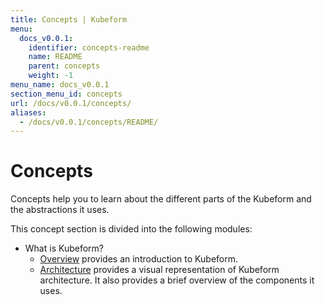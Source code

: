 ```yaml
---
title: Concepts | Kubeform
menu:
  docs_v0.0.1:
    identifier: concepts-readme
    name: README
    parent: concepts
    weight: -1
menu_name: docs_v0.0.1
section_menu_id: concepts
url: /docs/v0.0.1/concepts/
aliases:
  - /docs/v0.0.1/concepts/README/
---
```


# Concepts

Concepts help you to learn about the different parts of the Kubeform and the abstractions it uses.

This concept section is divided into the following modules:

- What is Kubeform?
  - [Overview](/docs/concepts/what-is-kubeform/overview.md) provides an introduction to Kubeform.
  - [Architecture](/docs/concepts/what-is-kubeform/architecture.md) provides a visual representation of Kubeform architecture. It also provides a brief overview of the components it uses.

